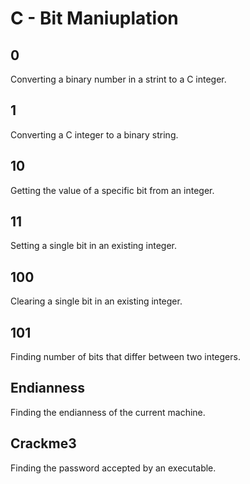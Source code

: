 # C - Bit Maniuplation

## 0
Converting a binary number in a strint to a C integer.

## 1
Converting a C integer to a binary string.

## 10
Getting the value of a specific bit from an integer.

## 11
Setting a single bit in an existing integer.

## 100
Clearing a single bit in an existing integer.

## 101
Finding number of bits that differ between two integers.

## Endianness
Finding the endianness of the current machine.

## Crackme3
Finding the password accepted by an executable.
